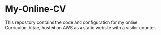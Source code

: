 # My-Online-CV
This repository contains the code and configuration for my online Curriculum Vitae, hosted on AWS as a static website with a visitor counter.
